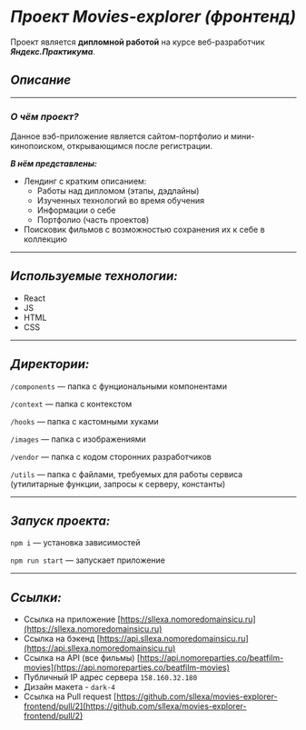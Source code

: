 # ***Проект Movies-explorer (фронтенд)***

Проект является **дипломной работой** на курсе веб-разработчик ***Яндекс.Практикума***.
## *Описание*
----
### ***О чём проект?***

Данное вэб-приложение является сайтом-портфолио и мини-кинопоиском, открывающимся после регистрации.

***В нём представлены:***

* Лендинг c кратким описанием:
  + Работы над дипломом (этапы, дэдлайны)
  + Изученных технологий во время обучения
  + Информации о себе
  + Портфолио (часть проектов)
* Поисковик фильмов с возможностью сохранения их к себе в коллекцию

---
## *Используемые технологии:*

* React
* JS
* HTML
* CSS

---
## *Директории:*

`/components` — папка с фунциональными компонентами

`/context` — папка с контекстом

`/hooks` — папка с кастомными хуками

`/images` — папка c изображениями

`/vendor` — папка с кодом сторонних разработчиков

`/utils` — папка с файлами, требуемых для работы сервиса (утилитарные функции, запросы к серверу, константы)

---
## *Запуск проекта:*
`npm i` — установка зависимостей

`npm run start` — запускает приложение

---
## *Ссылки:*

* Ссылка на приложение [https://sllexa.nomoredomainsicu.ru](https://sllexa.nomoredomainsicu.ru)
* Ссылка на бэкенд [https://api.sllexa.nomoredomainsicu.ru](https://api.sllexa.nomoredomainsicu.ru)
* Ссылка на API (все фильмы) [https://api.nomoreparties.co/beatfilm-movies](https://api.nomoreparties.co/beatfilm-movies)
* Публичный IP адрес сервера `158.160.32.180`
* Дизайн макета - `dark-4`
* Ссылка на Pull request [https://github.com/sllexa/movies-explorer-frontend/pull/2](https://github.com/sllexa/movies-explorer-frontend/pull/2)